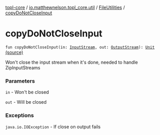 [topl-core](../../index.md) / [io.matthewnelson.topl_core.util](../index.md) / [FileUtilities](index.md) / [copyDoNotCloseInput](./copy-do-not-close-input.md)

# copyDoNotCloseInput

`fun copyDoNotCloseInput(in: `[`InputStream`](https://docs.oracle.com/javase/6/docs/api/java/io/InputStream.html)`, out: `[`OutputStream`](https://docs.oracle.com/javase/6/docs/api/java/io/OutputStream.html)`): `[`Unit`](https://kotlinlang.org/api/latest/jvm/stdlib/kotlin/-unit/index.html) [(source)](https://github.com/05nelsonm/TorOnionProxyLibrary-Android/blob/master/topl-core/src/main/java/io/matthewnelson/topl_core/util/FileUtilities.kt#L187)

Won't close the input stream when it's done, needed to handle ZipInputStreams

### Parameters

`in` - Won't be closed

`out` - Will be closed

### Exceptions

`java.io.IOException` - If close on output fails